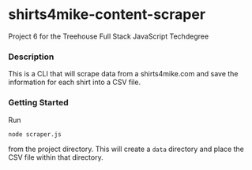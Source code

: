 # shirts4mike-content-scraper
Project 6 for the Treehouse Full Stack JavaScript Techdegree

### Description
This is a CLI that will scrape data from a shirts4mike.com and save the information for each shirt into a CSV file.

### Getting Started
Run
```
node scraper.js
```
from the project directory. This will create a `data` directory and place the CSV file within that directory.
